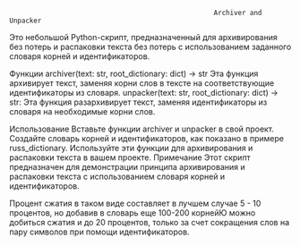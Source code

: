                                                        Archiver and Unpacker
Это небольшой Python-скрипт, предназначенный для архивирования без потерь и распаковки текста без потерь с использованием заданного словаря корней и идентификаторов.

Функции
archiver(text: str, root_dictionary: dict) -> str
Эта функция архивирует текст, заменяя корни слов в тексте на соответствующие идентификаторы из словаря.
unpacker(text: str, root_dictionary: dict) -> str:
Эта функция разархивирует текст, заменяя идентификаторы из словаря на необходимые корни слов.

Использование
Вставьте функции archiver и unpacker в свой проект.
Создайте словарь корней и идентификаторов, как показано в примере russ_dictionary.
Используйте эти функции для архивирования и распаковки текста в вашем проекте.
Примечание
Этот скрипт предназначен для демонстрации принципа архивирования и распаковки текста с использованием словаря корней и идентификаторов.

Процент сжатия в таком виде составляет в лучшем случае 5 - 10 процентов, но добавив в словарь еще 100-200 корнейЮ можно добиться сжатия и до 20 процентов, только за счет сокращения слов на пару символов при помощи идентификаторов.

